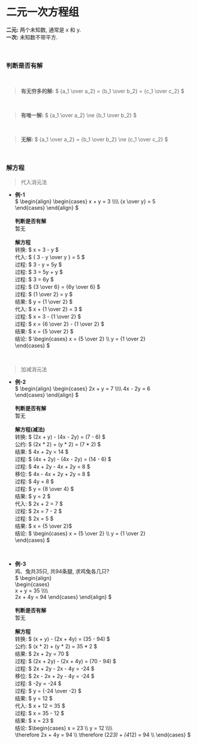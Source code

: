 
# 二元一次方程组  
**二元:** 两个未知数, 通常是 x 和 y.  
**一次:** 未知数不带平方.  


&nbsp;  
### 判断是否有解
&nbsp;  
> **有无穷多的解:** $ {a_1 \over a_2} = {b_1 \over b_2} = {c_1 \over c_2} $

&nbsp;  
> **有唯一解:** $ {a_1 \over a_2} \ne {b_1 \over b_2}  $  

&nbsp;  
> **无解:** $ {a_1 \over a_2} = {b_1 \over b_2} \ne {c_1 \over c_2} $  



&nbsp;  
### 解方程  

> 代入消元法  

- **例-1**  
  $
  \begin{align}
      \begin{cases}
           x   +   y  = 3 \\\\\\\\
          {x \over y} = 5  
      \end{cases}
  \end{align}
  $  
  &nbsp;  
  **判断是否有解**  
  暂无  
  &nbsp;  
  **解方程**  
  转换: $ x = 3 - y $     
  代入: $ { 3 - y \over y } = 5 $  
  过程: $ 3 - y = 5y $  
  过程: $ 3 = 5y + y $  
  过程: $ 3 = 6y $  
  过程: $ {3 \over 6} = {6y \over 6} $  
  过程: $ {1 \over 2} = y $  
  结果: $ y = {1 \over 2} $  
  代入: $ x + {1 \over 2} = 3 $  
  过程: $ x = 3 - {1 \over 2} $  
  过程: $ x = {6 \over 2} - {1 \over 2} $  
  结果: $ x = {5 \over 2} $  
  结论: $ \begin{cases}
              x = {5 \over 2} \\\\
              y = {1 \over 2}  
          \end{cases}
        $

&nbsp;  
> 加减消元法  

- **例-2**  
  $
  \begin{align}
      \begin{cases}
           2x +  y  = 7 \\\\\\\\
           4x - 2y  = 6  
      \end{cases}
  \end{align}
  $  
  &nbsp;  
  **判断是否有解**  
  暂无  
  &nbsp;  
  **解方程(减法)**  
  转换: $ (2x + y) - (4x - 2y) = (7 - 6) $  
  公约: $ (2x * 2) + (y * 2) = (7 * 2) $  
  结果: $ 4x + 2y = 14 $  
  过程: $ (4x + 2y) - (4x - 2y) = (14 - 6) $  
  过程: $ 4x + 2y - 4x + 2y = 8 $  
  移位: $ 4x - 4x + 2y + 2y = 8 $  
  过程: $ 4y = 8 $  
  过程: $ y = {8 \over 4} $  
  结果: $ y = 2 $  
  代入: $ 2x + 2 = 7 $  
  过程: $ 2x = 7 - 2 $  
  过程: $ 2x = 5 $  
  结果: $ x = {5 \over 2}$  
  结论: $ \begin{cases}
              x = {5 \over 2} \\\\
              y = {1 \over 2}  
          \end{cases}
        $

&nbsp;  
- **例-3**  
  鸡、兔共35只, 共94条腿, 求鸡兔各几只?  
  $
  \begin{align}  
      \begin{cases}  
          x + y = 35 \\\\\\\\  
          2x + 4y = 94
      \end{cases}
  \end{align}
  $  
  &nbsp;  
  **判断是否有解**  
  暂无  
  &nbsp;  
  **解方程**  
  转换: $ (x + y) - (2x + 4y) = (35 - 94) $  
  公约: $ (x * 2) + (y * 2) = 35 * 2 $  
  结果: $ 2x + 2y = 70 $  
  过程: $ (2x + 2y) - (2x + 4y) = (70 - 94) $  
  过程: $ 2x + 2y - 2x - 4y = -24 $  
  移位: $ 2x - 2x + 2y - 4y = -24 $  
  过程: $ -2y = -24 $  
  过程: $ y = {-24 \over -2} $  
  结果: $ y = 12 $  
  代入: $ x + 12 = 35 $  
  过程: $ x = 35 - 12 $  
  结果: $ x = 23 $  
  结论: $\begin{cases}
              x = 23 \\\\
              y = 12 \\\\\\\\   
              \therefore 2x + 4y = 94 \\\\
              \therefore (2*23) + (4*12) = 94 \\\\
         \end{cases}
        $
  